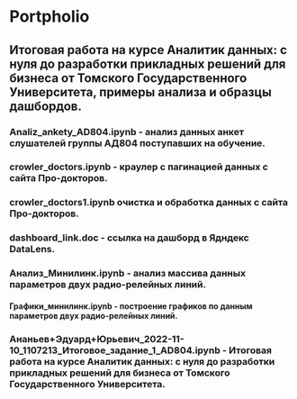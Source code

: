 # Portpholio

## Итоговая работа на курсе Аналитик данных: с нуля до разработки прикладных решений для бизнеса от Томского Государственного Университета, примеры анализа и образцы дашбордов.

### Analiz_ankety_AD804.ipynb - анализ данных анкет слушателей группы АД804 поступавших на обучение.

### crowler_doctors.ipynb - краулер с пагинацией данных с сайта Про-докторов.

### crowler_doctors1.ipynb очистка и обработка данных с сайта Про-докторов.

### dashboard_link.doc - ссылка на дашборд в Ядндекс DataLens.

### Анализ_Минилинк.ipynb - анализ массива данных параметров двух радио-релейных линий.

#### Графики_минилинк.ipynb - построение графиков по данным параметров двух радио-релейных линий.

### Ананьев+Эдуард+Юрьевич_2022-11-10_1107213_Итоговое_задание_1_AD804.ipynb - Итоговая работа на курсе Аналитик данных: с нуля до разработки прикладных решений для бизнеса от Томского Государственного Университета.
